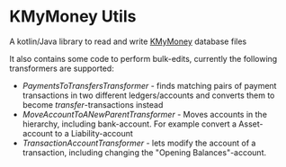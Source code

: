 # KMyMoney Utils
A kotlin/Java library to read and write [KMyMoney](https://kmymoney.org/) database files

It also contains some code to perform bulk-edits, currently the 
following transformers are supported:

- *PaymentsToTransfersTransformer* - finds matching pairs of payment transactions
  in two different ledgers/accounts and converts them to become *transfer*-transactions
  instead
- *MoveAccountToANewParentTransformer* - Moves accounts in the hierarchy, including
  bank-account. For example convert a Asset-account to a Liability-account
- *TransactionAccountTransformer* - lets modify the account of a transaction, including
  changing the "Opening Balances"-account.


